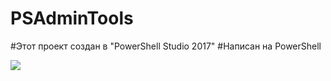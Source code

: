 # PSAdminTools

#Этот проект создан в "PowerShell Studio 2017"
#Написан на PowerShell

<img src="https://drive.google.com/open?id=17C0JVu2EUcjbQfF6pbRclkhmhzPG-k3B"/>
